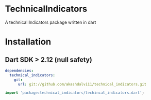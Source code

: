 
# TechnicalIndicators

A technical Indicators package written in dart


# Installation

## Dart SDK > 2.12 (null safety)

``` yaml
dependencies:
  technical_indicators:
    git:
      url: git://github.com/akashdalvi11/technical_indicators.git
```

``` dart
import 'package:technical_indicators/techincal_indicators.dart';
```
